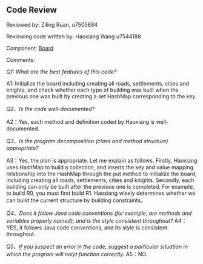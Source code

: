 ## Code Review

Reviewed by: Ziling Ruan, u7505884

Reviewing code written by: Haoxiang Wang u7544188

Component: [Board](https://gitlab.cecs.anu.edu.au/u7546144/comp1110-ass2/-/blob/main/src/comp1110/ass2/Board.java#L1-220) 


Comments:


_Q1: What are the best features of this code?_

A1: Initialize the board including creating all roads, settlements, cities and knights, and check whether each type of building was built when the previous one was built by creating a set HashMap corresponding to the key.


_Q2、Is the code well-documented?_

A2：Yes, each method and definition coded by Haoxiang is well-documented.


_Q3、Is the program decomposition (class and method structure) appropriate?_

A3：Yes, the plan is appropriate. Let me explain as follows.
Firstly, Haoxiang uses HashMap to build a collection, and inserts the key and value mapping relationship into the HashMap through the put method to initialize the board, including creating all roads, settlements, cities and knights.
Secondly, each building can only be built after the previous one is completed. For example, to build R0, you must first build R1. Haoxiang wisely determines whether we can build the current structure by building constraints。

_Q4、Does it follow Java code conventions (for example, are methods and variables properly named), and is the style consistent throughout?_
A4：YES, it follows Java code conventions, and its style is consistent throughout.


_Q5、If you suspect an error in the code, suggest a particular situation in which the program will nolyt function correctly._
A5：NO.


